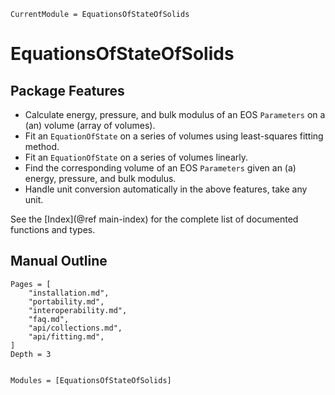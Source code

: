 ```@meta
CurrentModule = EquationsOfStateOfSolids
```

# EquationsOfStateOfSolids

## Package Features

- Calculate energy, pressure, and bulk modulus of an EOS `Parameters` on a (an)
  volume (array of volumes).
- Fit an `EquationOfState` on a series of volumes using least-squares fitting
  method.
- Fit an `EquationOfState` on a series of volumes linearly.
- Find the corresponding volume of an EOS `Parameters` given an (a) energy,
  pressure, and bulk modulus.
- Handle unit conversion automatically in the above features, take any unit.

See the [Index](@ref main-index) for the complete list of documented functions
and types.

## Manual Outline

```@contents
Pages = [
    "installation.md",
    "portability.md",
    "interoperability.md",
    "faq.md",
    "api/collections.md",
    "api/fitting.md",
]
Depth = 3
```

```@index
```

```@autodocs
Modules = [EquationsOfStateOfSolids]
```

